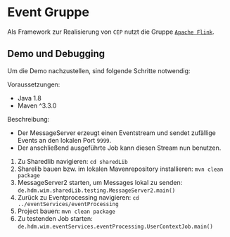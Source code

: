 # Event Gruppe

Als Framework zur Realisierung von `CEP` nutzt die Gruppe [`Apache Flink`](https://flink.apache.org/).

## Demo und Debugging

Um die Demo nachzustellen, sind folgende Schritte notwendig:

Voraussetzungen:
* Java 1.8
* Maven ^3.3.0

Beschreibung:
* Der MessageServer erzeugt einen Eventstream und sendet zufällige Events an den lokalen Port `9999`.
* Der anschließend ausgeführte Job kann diesen Stream nun benutzen.

1. Zu Sharedlib navigieren: `cd sharedLib`
2. Sharelib bauen bzw. im lokalen Mavenrepository installieren: `mvn clean package`
3. MessageServer2 starten, um Messages lokal zu senden: `de.hdm.wim.sharedLib.testing.MessageServer2.main()`
4. Zurück zu Eventprocessing navigieren: `cd ../eventServices/eventProcessing`
5. Project bauen: `mvn clean package`
6. Zu testenden Job starten: `de.hdm.wim.eventServices.eventProcessing.UserContextJob.main()`
